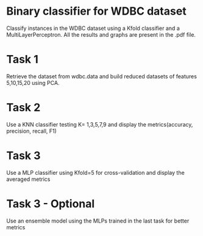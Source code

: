 # Binary classifier for WDBC dataset
Classify instances in the WDBC dataset using a Kfold classifier and a MultiLayerPerceptron.
All the results and graphs are present in the .pdf file.

# Task 1
Retrieve the dataset from wdbc.data and build reduced datasets of features 5,10,15,20 using PCA.

# Task 2
Use a KNN classifier testing K= 1,3,5,7,9 and display the metrics(accuracy, precision, recall, F1)

# Task 3
Use a MLP classifier using Kfold=5 for cross-validation and display the averaged metrics

# Task 3 - Optional
Use an ensemble model using the MLPs trained in the last task for better metrics
